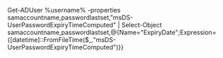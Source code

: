 Get-ADUser %username% -properties samaccountname,passwordlastset,"msDS-UserPasswordExpiryTimeComputed" | Select-Object samaccountname,passwordlastset,@{Name="ExpiryDate";Expression={[datetime]::FromFileTime($_."msDS-UserPasswordExpiryTimeComputed")}}
